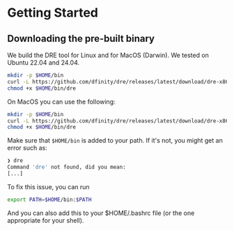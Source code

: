 # Getting Started

## Downloading the pre-built binary

We build the DRE tool for Linux and for MacOS (Darwin). We tested on Ubuntu 22.04 and 24.04.

```bash
mkdir -p $HOME/bin
curl -L https://github.com/dfinity/dre/releases/latest/download/dre-x86_64-unknown-linux -o $HOME/bin/dre
chmod +x $HOME/bin/dre
```

On MacOS you can use the following:

```bash
mkdir -p $HOME/bin
curl -L https://github.com/dfinity/dre/releases/latest/download/dre-x86_64-apple-darwin -o $HOME/bin/dre
chmod +x $HOME/bin/dre
```

Make sure that `$HOME/bin` is added to your path. If it's not, you might get an error such as:
```bash
❯ dre
Command 'dre' not found, did you mean:
[...]
```

To fix this issue, you can run
```bash
export PATH=$HOME/bin:$PATH
```

And you can also add this to your $HOME/.bashrc file (or the one appropriate for your shell).
